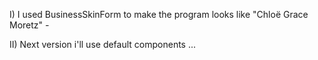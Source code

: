 I) I used BusinessSkinForm to make the program looks like "Chloë Grace Moretz" *-*

II) Next version i'll use default components ...
